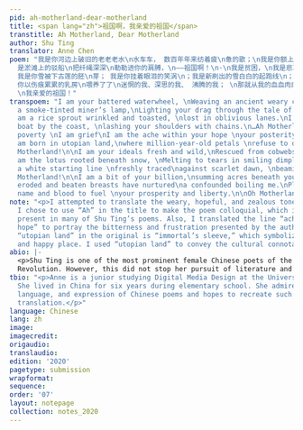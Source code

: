 ```yaml
---
pid: ah-motherland-dear-motherland
title: <span lang="zh">祖国啊，我亲爱的祖国</span>
transtitle: Ah Motherland, Dear Motherland
author: Shu Ting
translator: Anne Chen
poem: "我是你河边上破旧的⽼老老⽔\n水⻋车， 数百年年来纺着疲\n惫的歌；\n我是你额上熏⿊黑的矿灯，\n照你在历史的隧洞洞⾥里里蜗⾏行行摸索\n我是⼲干瘪的稻穗，是失修的路路\n基；
  是淤滩上的驳船\n把纤绳深深\n勒勒进你的肩膊，\n——祖国啊！\n·\n我是贫困，\n我是悲哀。\n我是你祖祖辈辈\n痛苦的希望啊， \n是“⻜飞天”袖间\n千百年年未落到地⾯面的花朵，\n——祖国啊！\n·\n我是你簇新的理理想，\n刚从神话的蛛⽹网⾥里里挣\n脱；
  我是你雪被下古莲的胚\n芽； 我是你挂着眼泪的笑涡\n；我是新刷出的雪⽩白的起跑线\n； 是绯红的黎明\n正在喷薄；\n—— 祖国啊！\n·\n我是你的⼗十亿分之⼀一，\n是你九百六⼗十万平⽅方的总\n和；
  你以伤痕累累的乳房\n喂养了了\n迷惘的我、深思的我、 沸腾的我； \n那就从我的⾎血⾁肉之躯上\n去取得\n你的富饶、你的荣光、你的⾃自由；\n—— 祖国啊，
  \n我亲爱的祖国！"
transpoem: "I am your battered waterwheel, \nWeaving an ancient weary chime.\nI am
  a smoke-tinted miner’s lamp,\nLighting your drag through the tale of time.\n\nI
  am a rice sprout wrinkled and toasted, \nlost in oblivious lanes.\nI am an untamed
  boat by the coast, \nlashing your shoulders with chains.\n…Ah Motherland!\n\nI am
  poverty \nI am grief\nI am the ache within your hope \nyour posterity yet ancestry.\nI
  am born in utopian land,\nwhere million-year-old petals \nrefuse to drop from trees.\n…Ah
  Motherland!\n\nI am your ideals fresh and wild,\nRescued from cobwebs you have fabled.\nI
  am the lotus rooted beneath snow, \nMelting to tears in smiling dimples.\n\nI am
  a white starting line \nfreshly traced\nagainst scarlet dawn, \nbeaming gold rays.\n…Ah
  Motherland!\n\nI am a bit of your billion,\nsumming acres beneath your feet.\nYour
  eroded and beaten breasts have nurtured\na confounded boiling me.\nPlease take my
  name and blood to fuel \nyour prosperity and liberty.\n\nOh Motherland… \nDear Motherland!\n"
note: "<p>I attempted to translate the weary, hopeful, and zealous tone of the poem.
  I chose to use “Ah” in the title to make the poem colloquial, which is a quality
  present in many of Shu Ting’s poems. Also, I translated the line “ache within your
  hope” to portray the bitterness and frustration presented by the author. The phrase
  “utopian land” in the original is “immortal’s sleeve,” which symbolizes an idealistic
  and happy place. I used “utopian land” to convey the cultural connotation.</p>"
abio: |-
  <p>Shu Ting is one of the most prominent female Chinese poets of the twentieth century. At the age of seventeen, she was sent to work in the countryside during the Cultural
  Revolution. However, this did not stop her pursuit of literature and poetry. In the early 1980s, she was regarded as the leading female representative of the Misty Poets, who reacted against the restrictions on art during the Cultural Revolution. Shu Ting has joined the official Chinese Writers’ Association and won the National Outstanding Poetry Award twice now.</p>
tbio: "<p>Anne is a junior studying Digital Media Design at the University of Pennsylvania.
  She lived in China for six years during elementary school. She admires the rhythm,
  language, and expression of Chinese poems and hopes to recreate such aspects through
  translation.</p>"
language: Chinese
lang: zh
image: 
imagecredit: 
origaudio: 
translaudio: 
edition: '2020'
pagetype: submission
wrapformat: 
sequence: 
order: '07'
layout: notepage
collection: notes_2020
---
```

